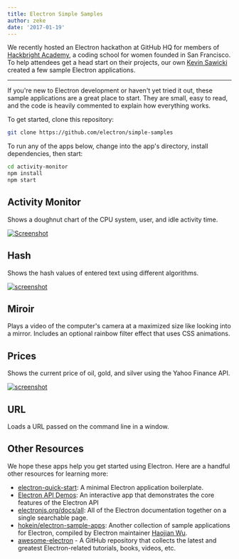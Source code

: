 ```yaml
---
title: Electron Simple Samples
author: zeke
date: '2017-01-19'
---
```


We recently hosted an Electron hackathon at GitHub HQ for members of [Hackbright Academy](https://hackbrightacademy.com), a coding school for women founded in San Francisco. To help attendees get a head start on their projects, our own [Kevin Sawicki](https://github.com/kevinsawicki) created a few sample Electron applications.

---

If you're new to Electron development or haven't yet tried it out, these sample applications are a great place to start. They are small, easy to read, and the code is heavily commented to explain how everything works.

To get started, clone this repository:

```sh
git clone https://github.com/electron/simple-samples
```

To run any of the apps below, change into the app's directory, install dependencies, then start:

```sh
cd activity-monitor
npm install
npm start
```

## Activity Monitor

Shows a doughnut chart of the CPU system, user, and idle activity time.

[![Screenshot](https://cloud.githubusercontent.com/assets/671378/20894933/3882a328-bacc-11e6-865b-4bc1c5ac7ec7.png)](https://github.com/kevinsawicki/electron-samples/tree/master/activity-monitor)

## Hash

Shows the hash values of entered text using different algorithms.

[![screenshot](https://cloud.githubusercontent.com/assets/671378/21204178/de96fa12-c20a-11e6-8e94-f5b16e676eee.png)](https://github.com/kevinsawicki/electron-samples/tree/master/hash)

## Miroir

Plays a video of the computer's camera at a maximized size like looking into a mirror. Includes an optional rainbow filter effect that uses CSS animations.

## Prices

Shows the current price of oil, gold, and silver using the Yahoo Finance API.

[![screenshot](https://cloud.githubusercontent.com/assets/671378/21198004/6e7a3798-c1f2-11e6-8228-495de90b7797.png)](https://github.com/kevinsawicki/electron-samples/tree/master/prices)

## URL

Loads a URL passed on the command line in a window.

## Other Resources

We hope these apps help you get started using Electron. Here are a handful other resources for learning more:

- [electron-quick-start](https://github.com/electron/electron-quick-start): A minimal Electron application boilerplate.
- [Electron API Demos](https://github.com/electron/electron-api-demos): An interactive app that demonstrates the core features of the Electron API
- [electronjs.org/docs/all](https://electronjs.org/docs/all/): All of the Electron documentation together on a single searchable page.
- [hokein/electron-sample-apps](https://github.com/hokein/electron-sample-apps): Another collection of sample applications for Electron, compiled by Electron maintainer [Haojian Wu](https://github.com/hokein).
- [awesome-electron](https://github.com/sindresorhus/awesome-electron) - A GitHub repository that collects the latest and greatest Electron-related tutorials, books, videos, etc.